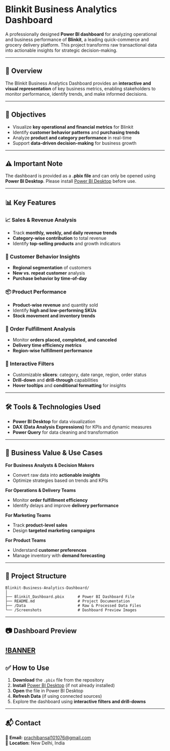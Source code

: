 # **Blinkit Business Analytics Dashboard**  
A professionally designed **Power BI dashboard** for analyzing operational and business performance of **Blinkit**, a leading quick-commerce and grocery delivery platform. This project transforms raw transactional data into actionable insights for strategic decision-making.  

---

## **📌 Overview**  
The Blinkit Business Analytics Dashboard provides an **interactive and visual representation** of key business metrics, enabling stakeholders to monitor performance, identify trends, and make informed decisions.  

---

## **🎯 Objectives**  
- Visualize **key operational and financial metrics** for Blinkit  
- Identify **customer behavior patterns** and **purchasing trends**  
- Analyze **product and category performance** in real-time  
- Support **data-driven decision-making** for business growth  

---

## **⚠️ Important Note**  
The dashboard is provided as a **.pbix file** and can only be opened using **Power BI Desktop**. Please install [Power BI Desktop](https://powerbi.microsoft.com/desktop/) before use.  

---

## **📊 Key Features**  

### **📈 Sales & Revenue Analysis**  
- Track **monthly, weekly, and daily revenue trends**  
- **Category-wise contribution** to total revenue  
- Identify **top-selling products** and growth indicators  

### **🧍 Customer Behavior Insights**  
- **Regional segmentation** of customers  
- **New vs. repeat customer** analysis  
- **Purchase behavior by time-of-day**  

### **📦 Product Performance**  
- **Product-wise revenue** and quantity sold  
- Identify **high and low-performing SKUs**  
- **Stock movement and inventory trends**  

### **🚚 Order Fulfillment Analysis**  
- Monitor **orders placed, completed, and canceled**  
- **Delivery time efficiency metrics**  
- **Region-wise fulfillment performance**  

### **🧩 Interactive Filters**  
- Customizable **slicers**: category, date range, region, order status  
- **Drill-down** and **drill-through** capabilities  
- **Hover tooltips** and **conditional formatting** for insights  

---

## **🛠 Tools & Technologies Used**  
- **Power BI Desktop** for data visualization  
- **DAX (Data Analysis Expressions)** for KPIs and dynamic measures  
- **Power Query** for data cleaning and transformation  

---

## **🧠 Business Value & Use Cases**  

**For Business Analysts & Decision Makers**  
- Convert raw data into **actionable insights**  
- Optimize strategies based on trends and KPIs  

**For Operations & Delivery Teams**  
- Monitor **order fulfillment efficiency**  
- Identify delays and improve **delivery performance**  

**For Marketing Teams**  
- Track **product-level sales**  
- Design **targeted marketing campaigns**  

**For Product Teams**  
- Understand **customer preferences**  
- Manage inventory with **demand forecasting**  

---

## **📂 Project Structure**  
```
Blinkit-Business-Analytics-Dashboard/
│
├── Blinkit_Dashboard.pbix      # Power BI Dashboard File
├── README.md                   # Project Documentation
├── /Data                       # Raw & Processed Data Files
└── /Screenshots                # Dashboard Preview Images
```

---

## **📷 Dashboard Preview**  

[!BANNER](https://githubusercontent.com/Prachibansal11/Blinkit-Grocery-Data-Analysis-Dashboard/9b3f11efc3c0b41adc0fd768ae7c844511a57b64/blinkit%20image.png)
---

## **✅ How to Use**  
1. **Download** the `.pbix` file from the repository  
2. **Install** [Power BI Desktop](https://powerbi.microsoft.com/desktop/) (if not already installed)  
3. **Open** the file in Power BI Desktop  
4. **Refresh Data** (if using connected sources)  
5. Explore the dashboard using **interactive filters and drill-downs**  

---

## **📬 Contact**  
📧 **Email:** prachibansal101076@gmail.com  
📍 **Location:** New Delhi, India  
